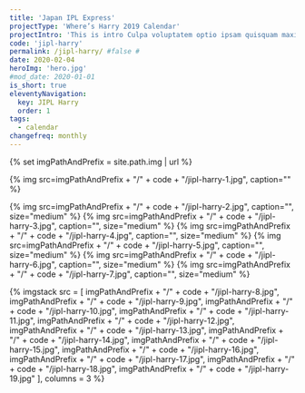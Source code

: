 ```yaml
---
title: 'Japan IPL Express'
projectType: 'Where’s Harry 2019 Calendar'
projectIntro: 'This is intro Culpa voluptatem optio ipsam quisquam maxime nihil nisi reprehenderit nam labore quo animi, autem adipisci explicabo fugit exercitationem deserunt nobis minima magni tempora eum est aliquid. Reiciendis accusamus nam voluptatum dicta tenetur'
code: 'jipl-harry'
permalink: /jipl-harry/ #false #
date: 2020-02-04
heroImg: 'hero.jpg'
#mod_date: 2020-01-01
is_short: true
eleventyNavigation:
  key: JIPL Harry
  order: 1
tags: 
  - calendar
changefreq: monthly
---
```

{% set imgPathAndPrefix = site.path.img | url %}

{% img src=imgPathAndPrefix + "/" + code + "/jipl-harry-1.jpg", caption="" %}

{% img src=imgPathAndPrefix + "/" + code + "/jipl-harry-2.jpg", caption="", size="medium" %}
{% img src=imgPathAndPrefix + "/" + code + "/jipl-harry-3.jpg", caption="", size="medium" %}
{% img src=imgPathAndPrefix + "/" + code + "/jipl-harry-4.jpg", caption="", size="medium" %}
{% img src=imgPathAndPrefix + "/" + code + "/jipl-harry-5.jpg", caption="", size="medium" %}
{% img src=imgPathAndPrefix + "/" + code + "/jipl-harry-6.jpg", caption="", size="medium" %}
{% img src=imgPathAndPrefix + "/" + code + "/jipl-harry-7.jpg", caption="", size="medium" %}

{% imgstack src = [
              imgPathAndPrefix + "/" + code + "/jipl-harry-8.jpg", 
              imgPathAndPrefix + "/" + code + "/jipl-harry-9.jpg", 
              imgPathAndPrefix + "/" + code + "/jipl-harry-10.jpg", 
              imgPathAndPrefix + "/" + code + "/jipl-harry-11.jpg", 
              imgPathAndPrefix + "/" + code + "/jipl-harry-12.jpg", 
              imgPathAndPrefix + "/" + code + "/jipl-harry-13.jpg",
              imgPathAndPrefix + "/" + code + "/jipl-harry-14.jpg",
              imgPathAndPrefix + "/" + code + "/jipl-harry-15.jpg",
              imgPathAndPrefix + "/" + code + "/jipl-harry-16.jpg",
              imgPathAndPrefix + "/" + code + "/jipl-harry-17.jpg",
              imgPathAndPrefix + "/" + code + "/jipl-harry-18.jpg",
              imgPathAndPrefix + "/" + code + "/jipl-harry-19.jpg"
            ],
            columns = 3
%}